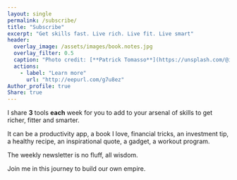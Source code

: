 ```yaml
---
layout: single
permalink: /subscribe/
title: "Subscribe"
excerpt: "Get skills fast. Live rich. Live fit. Live smart"
header:
  overlay_image: /assets/images/book.notes.jpg
  overlay_filter: 0.5
  caption: "Photo credit: [**Patrick Tomasso**](https://unsplash.com/@impatrickt)"
  actions:
    - label: "Learn more"
      url: "http://eepurl.com/g7u8ez"
Author_profile: true
Share: true
---
```


I share **3** tools **each** week for you to add to your arsenal of skills to get richer, fitter and smarter.

It can be a productivity app, a book I love, financial tricks, an investment tip, a healthy recipe, an inspirational quote, a gadget, a workout program. 

The weekly newsletter is no fluff, all wisdom.

Join me in this journey to build our own empire.

